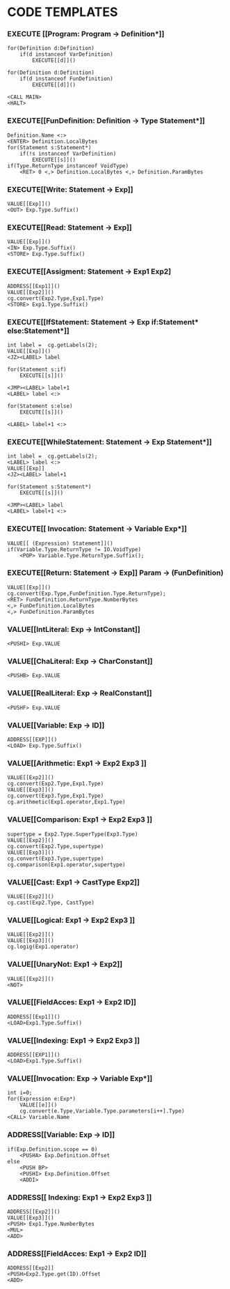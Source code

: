 # CODE TEMPLATES

### EXECUTE [[Program: Program -> Definition*]]
	
	for(Definition d:Definition)
		if(d instanceof VarDefinition)
			EXECUTE[[d]]()

	for(Definition d:Definition)
		if(d instanceof FunDefinition)
			EXECUTE[[d]]()

	<CALL MAIN>
	<HALT>
	

### EXECUTE[[FunDefinition: Definition -> Type Statement*]]

	Definition.Name <:>
	<ENTER> Definition.LocalBytes
	for(Statement s:Statement*)
		if(!s instanceof VarDefinition)
			EXECUTE[[s]]()
	if(Type.ReturnType instanceof VoidType)
		<RET> 0 <,> Definition.LocalBytes <,> Definition.ParamBytes

### EXECUTE[[Write: Statement -> Exp]]
	
	VALUE[[Exp]]()
	<OUT> Exp.Type.Suffix()
	
### EXECUTE[[Read: Statement -> Exp]]
	
	VALUE[[Exp]]()
	<IN> Exp.Type.Suffix()
	<STORE> Exp.Type.Suffix()

### EXECUTE[[Assigment: Statement -> Exp1 Exp2]
	
	ADDRESS[[Exp1]]()
	VALUE[[Exp2]]()
	cg.convert(Exp2.Type,Exp1.Type)
	<STORE> Exp1.Type.Suffix()
	
### EXECUTE[[IfStatement: Statement	-> Exp if:Statement* else:Statement*]]
	
	int label =  cg.getLabels(2);
	VALUE[[Exp]]()
	<JZ><LABEL> label
	
	for(Statement s:if)
		EXECUTE[[s]]()
		
	<JMP><LABEL> label+1
	<LABEL> label <:>	
	
	for(Statement s:else)
		EXECUTE[[s]]()
		
	<LABEL> label+1 <:>	

### EXECUTE[[WhileStatement: Statement -> Exp Statement*]]
	
	int label =  cg.getLabels(2);
	<LABEL> label <:>
	VALUE[[Exp]]
	<JZ><LABEL> label+1
	
	for(Statement s:Statement*)
		EXECUTE[[s]]()
	
	<JMP><LABEL> label
	<LABEL> label+1 <:>
	
### EXECUTE[[ Invocation: Statement -> Variable Exp*]]

	VALUE[[ (Expression) Statement]]()
	if(Variable.Type.ReturnType != IO.VoidType)
		<POP> Variable.Type.ReturnType.Suffix();
		
### EXECUTE[[Return: Statement -> Exp]] Param -> (FunDefinition)
	
	VALUE[[Exp]]()
	cg.convert(Exp.Type,FunDefinition.Type.ReturnType);
	<RET> FunDefinition.ReturnType.NumberBytes
	<,> FunDefinition.LocalBytes
	<,> FunDefinition.ParamBytes
	
 
### VALUE[[IntLiteral: Exp -> IntConstant]]
	
	<PUSHI> Exp.VALUE
	
### VALUE[[ChaLiteral: Exp -> CharConstant]]
	
	<PUSHB> Exp.VALUE

### VALUE[[RealLiteral: Exp -> RealConstant]]
	
	<PUSHF> Exp.VALUE
	
### VALUE[[Variable: Exp -> ID]]
	
	ADDRESS[[EXP]]()
	<LOAD> Exp.Type.Suffix() 
	
### VALUE[[Arithmetic: Exp1 -> Exp2 Exp3 ]]

	VALUE[[Exp2]]()
	cg.convert(Exp2.Type,Exp1.Type)
	VALUE[[Exp3]]()
	cg.convert(Exp3.Type,Exp1.Type)
	cg.arithmetic(Exp1.operator,Exp1.Type)
	
### VALUE[[Comparison: Exp1 -> Exp2 Exp3 ]]

	supertype = Exp2.Type.SuperType(Exp3.Type)
	VALUE[[Exp2]]()
	cg.convert(Exp2.Type,supertype)
	VALUE[[Exp3]]()
	cg.convert(Exp3.Type,supertype)
	cg.comparison(Exp1.operator,supertype)

### VALUE[[Cast: Exp1 -> CastType Exp2]]

	VALUE[[Exp2]]()
	cg.cast(Exp2.Type, CastType)
	
### VALUE[[Logical: Exp1 -> Exp2 Exp3 ]]

	VALUE[[Exp2]]()
	VALUE[[Exp3]]()
	cg.logig(Exp1.operator)
	
### VALUE[[UnaryNot: Exp1 -> Exp2]]

	VALUE[[Exp2]]()
	<NOT>
	
### VALUE[[FieldAcces: Exp1 -> Exp2 ID]]	
	
	ADDRESS[[Exp1]]()
	<LOAD>Exp1.Type.Suffix()
	
### VALUE[[Indexing: Exp1 -> Exp2 Exp3 ]]	

	ADDRESS[[EXP1]]()
	<LOAD>Exp1.Type.Suffix()
	
### VALUE[[Invocation: Exp -> Variable Exp*]]

	int i=0;
	for(Expression e:Exp*)
		VALUE[[e]]()
		cg.convert(e.Type,Variable.Type.parameters[i++].Type)
	<CALL> Variable.Name
	

### ADDRESS[[Variable: Exp -> ID]]

	if(Exp.Definition.scope == 0)
		<PUSHA> Exp.Definition.Offset
	else
		<PUSH BP>
		<PUSHI> Exp.Definition.Offset
		<ADDI>
		
### ADDRESS[[ Indexing: Exp1 -> Exp2 Exp3 ]]

	ADDRESS[[Exp2]]()
	VALUE[[Exp3]]()
	<PUSH> Exp1.Type.NumberBytes
	<MUL>
	<ADD>
	
### ADDRESS[[FieldAcces: Exp1 -> Exp2 ID]]

	ADDRESS[[Exp2]]
	<PUSH>Exp2.Type.get(ID).Offset
	<ADD>
	

